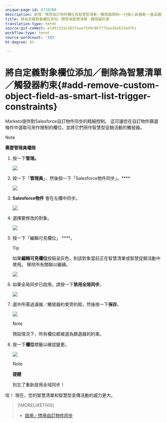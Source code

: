 ```yaml
---
unique-page-id: 4719300
description: 新增／移除自訂物件欄位為智慧型清單／觸發器限制——行銷人員檔案——產品檔案
title: 將自定義對象欄位添加／刪除為智慧清單／觸發器約束
translation-type: tm+mt
source-git-commit: e149133a5383faaef5e9c9b7775ae36e633ed7b1
workflow-type: tm+mt
source-wordcount: '193'
ht-degree: 0%

---
```



# 將自定義對象欄位添加／刪除為智慧清單／觸發器約束{#add-remove-custom-object-field-as-smart-list-trigger-constraints}

Marketo提供對Salesforce自訂物件同步的精細控制。 這可讓您在自訂物件篩選條件中選取可用作限制的欄位，並將它們用作智慧型促銷活動的觸發器。

>[!NOTE]
>
>**需要管理員權限**

1. 按一下&#x200B;**管理。**

   ![](assets/image2014-12-10-13-3a9-3a47.png)

1. 按一下「**管理員**」，然後按一下「Salesforce物件同步」。****

   ![](assets/image2015-12-11-15-3a11-3a41.png)

1. **Salesforce物件** 會在左欄中同步。

   ![](assets/image2015-12-11-15-3a15-3a15.png)

1. 選擇要修改的對象。

   ![](assets/image2014-12-10-13-3a10-3a11.png)

1. 按一下「編輯可見欄位」 ****。

   >[!TIP]
   >
   >如果&#x200B;**編輯可見欄位**&#x200B;按鈕呈灰色，則該對象當前正在智慧清單或智慧促銷活動中使用。 移除所有關聯以繼續。

   ![](assets/image2014-12-10-13-3a10-3a25.png)

1. 如果全局同步已啟用，請按一下&#x200B;**禁用全局同步**。

   ![](assets/image2014-12-10-13-3a10-3a36.png)

1. 選中所需過濾器／觸發器約束旁的框，然後按一下&#x200B;**保存**。

   ![](assets/image2014-12-10-13-3a10-3a47.png)

   >[!NOTE]
   >
   >預設情況下，所有欄位都被選為篩選器的約束。

1. 按一下&#x200B;**欄位**&#x200B;標籤以確認變更。

   ![](assets/image2014-12-10-13-3a10-3a56.png)

   >[!NOTE]
   >
   >**提醒**
   >
   >
   >別忘了重新啟用全域同步！

哇！ 現在，您的智慧清單和智慧型宣傳活動的威力更大。

>[!MORELIKETHIS]
>
>* [啟用／停用自訂物件同步](enable-disable-custom-object-sync.md)

>



